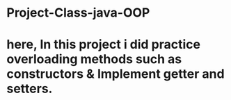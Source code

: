 # Project-Class-java-OOP
# here, In this project i did practice overloading methods such as constructors & Implement getter and setters.
